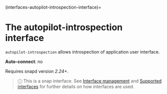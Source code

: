 (interfaces-autopilot-introspection-interface)=
# The autopilot-introspection interface

`autopilot-introspection` allows introspection of application user interface.

**Auto-connect**: no

Requires snapd version _2.24+_.

> ⓘ  This is a snap interface. See [Interface management](/) and [Supported interfaces](/interfaces/index) for further details on how interfaces are used.

